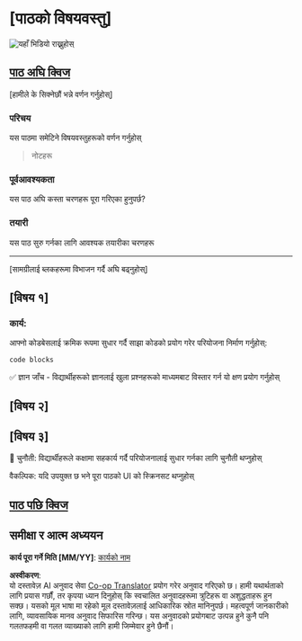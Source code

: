 <!--
CO_OP_TRANSLATOR_METADATA:
{
  "original_hash": "0494be70ad7fadd13a8c3d549c23e355",
  "translation_date": "2025-08-26T00:51:13+00:00",
  "source_file": "lesson-template/README.md",
  "language_code": "ne"
}
-->
# [पाठको विषयवस्तु]

![यहाँ भिडियो राख्नुहोस्](../../../lesson-template/video-url)

## [पाठ अघि क्विज](../../../lesson-template/quiz-url)

[हामीले के सिक्नेछौं भन्ने वर्णन गर्नुहोस्]

### परिचय

यस पाठमा समेटिने विषयवस्तुहरूको वर्णन गर्नुहोस्

> नोटहरू

### पूर्वआवश्यकता

यस पाठ अघि कस्ता चरणहरू पूरा गरिएका हुनुपर्छ?

### तयारी

यस पाठ सुरु गर्नका लागि आवश्यक तयारीका चरणहरू

---

[सामग्रीलाई ब्लकहरूमा विभाजन गर्दै अघि बढ्नुहोस्]

## [विषय १]

### कार्य:

आफ्नो कोडबेसलाई क्रमिक रूपमा सुधार गर्दै साझा कोडको प्रयोग गरेर परियोजना निर्माण गर्नुहोस्:

```html
code blocks
```

✅ ज्ञान जाँच - विद्यार्थीहरूको ज्ञानलाई खुला प्रश्नहरूको माध्यमबाट विस्तार गर्न यो क्षण प्रयोग गर्नुहोस्

## [विषय २]

## [विषय ३]

🚀 चुनौती: विद्यार्थीहरूले कक्षामा सहकार्य गर्दै परियोजनालाई सुधार गर्नका लागि चुनौती थप्नुहोस्

वैकल्पिक: यदि उपयुक्त छ भने पूरा पाठको UI को स्क्रिनसट थप्नुहोस्

## [पाठ पछि क्विज](../../../lesson-template/quiz-url)

## समीक्षा र आत्म अध्ययन

**कार्य पूरा गर्ने मिति [MM/YY]**: [कार्यको नाम](assignment.md)

**अस्वीकरण**:  
यो दस्तावेज़ AI अनुवाद सेवा [Co-op Translator](https://github.com/Azure/co-op-translator) प्रयोग गरेर अनुवाद गरिएको छ। हामी यथार्थताको लागि प्रयास गर्छौं, तर कृपया ध्यान दिनुहोस् कि स्वचालित अनुवादहरूमा त्रुटिहरू वा अशुद्धताहरू हुन सक्छ। यसको मूल भाषा मा रहेको मूल दस्तावेज़लाई आधिकारिक स्रोत मानिनुपर्छ। महत्वपूर्ण जानकारीको लागि, व्यावसायिक मानव अनुवाद सिफारिस गरिन्छ। यस अनुवादको प्रयोगबाट उत्पन्न हुने कुनै पनि गलतफहमी वा गलत व्याख्याको लागि हामी जिम्मेवार हुने छैनौं।